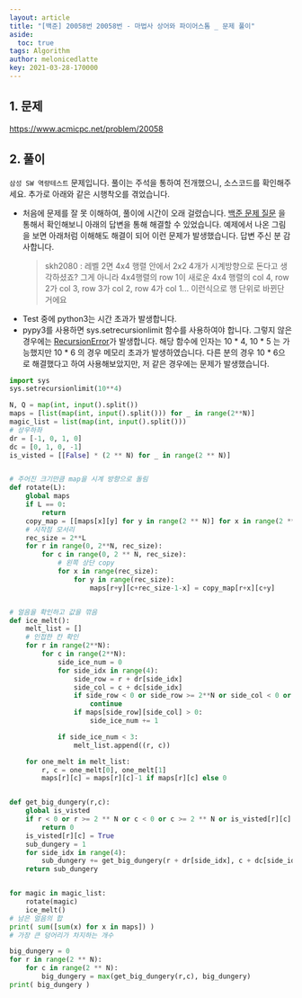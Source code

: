 ```yaml
---
layout: article
title: "[백준] 20058번 20058번 - 마법사 상어와 파이어스톰 _ 문제 풀이"
aside:
  toc: true
tags: Algorithm 
author: melonicedlatte
key: 2021-03-28-170000
---  
```


## 1. 문제

https://www.acmicpc.net/problem/20058

## 2. 풀이

`삼성 SW 역량테스트` 문제입니다. 풀이는 주석을 통하여 전개했으니, 소스코드를 확인해주세요. 추가로 아래와 같은 시행착오를 겪었습니다.

- 처음에 문제를 잘 못 이해하여, 풀이에 시간이 오래 걸렸습니다. [백준 문제 질문](https://www.acmicpc.net/board/view/58388) 을 통해서 확인해보니 아래의 답변을 통해 해결할 수 있었습니다. 예제에서 나온 그림을 보면 아래처럼 이해해도 해결이 되어 이런 문제가 발생했습니다. 답변 주신 분 감사합니다.
    > skh2080 : 레벨 2면 4x4 행렬 안에서 2x2 4개가 시계방향으로 돈다고 생각하셨죠? 그게 아니라 4x4행렬의 row 1이 새로운 4x4 행렬의 col 4, row 2가 col 3, row 3가 col 2, row 4가 col 1... 이런식으로 행 단위로 바뀐단 거에요
- Test 중에 python3는 시간 초과가 발생합니다.
- pypy3를 사용하면 sys.setrecursionlimit 함수를 사용하여야 합니다. 그렇지 않은 경우에는 [RecursionError](https://www.acmicpc.net/help/rte/RecursionError)가 발생합니다. 해당 함수에 인자는 10 * 4, 10 * 5 는 가능했지만 10 * 6 의 경우 메모리 초과가 발생하였습니다. 다른 분의 경우 10 * 6으로 해결했다고 하여 사용해보았지만, 저 같은 경우에는 문제가 발생했습니다.

~~~python
import sys
sys.setrecursionlimit(10**4)

N, Q = map(int, input().split())
maps = [list(map(int, input().split())) for _ in range(2**N)]
magic_list = list(map(int, input().split()))
# 상우하좌
dr = [-1, 0, 1, 0]
dc = [0, 1, 0, -1]
is_visted = [[False] * (2 ** N) for _ in range(2 ** N)]


# 주어진 크기만큼 map을 시계 방향으로 돌림
def rotate(L):
    global maps
    if L == 0:
        return
    copy_map = [[maps[x][y] for y in range(2 ** N)] for x in range(2 ** N)]
    # 시작점 모서리
    rec_size = 2**L
    for r in range(0, 2**N, rec_size):
        for c in range(0, 2 ** N, rec_size):
            # 왼쪽 상단 copy
            for x in range(rec_size):
                for y in range(rec_size):
                    maps[r+y][c+rec_size-1-x] = copy_map[r+x][c+y]


# 얼음을 확인하고 값을 깎음
def ice_melt():
    melt_list = []
    # 인접한 칸 확인
    for r in range(2**N):
        for c in range(2**N):
            side_ice_num = 0
            for side_idx in range(4):
                side_row = r + dr[side_idx]
                side_col = c + dc[side_idx]
                if side_row < 0 or side_row >= 2**N or side_col < 0 or side_col >= 2**N:
                    continue
                if maps[side_row][side_col] > 0:
                    side_ice_num += 1

            if side_ice_num < 3:
                melt_list.append((r, c))

    for one_melt in melt_list:
        r, c = one_melt[0], one_melt[1]
        maps[r][c] = maps[r][c]-1 if maps[r][c] else 0


def get_big_dungery(r,c):
    global is_visted
    if r < 0 or r >= 2 ** N or c < 0 or c >= 2 ** N or is_visted[r][c] or maps[r][c] == 0:
        return 0
    is_visted[r][c] = True
    sub_dungery = 1
    for side_idx in range(4):
        sub_dungery += get_big_dungery(r + dr[side_idx], c + dc[side_idx])
    return sub_dungery


for magic in magic_list:
    rotate(magic)
    ice_melt()
# 남은 얼음의 합
print( sum([sum(x) for x in maps]) )
# 가장 큰 덩어리가 차지하는 개수

big_dungery = 0
for r in range(2 ** N):
    for c in range(2 ** N):
        big_dungery = max(get_big_dungery(r,c), big_dungery)
print( big_dungery )
~~~